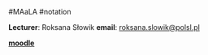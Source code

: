 #MAaLA #notation

**Lecturer**: Roksana Słowik
**email**: roksana.slowik@polsl.pl

[**moodle**](https://platforma.polsl.pl/rms/course/view.php?id=367)
